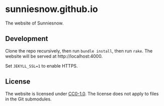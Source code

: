 # sunniesnow.github.io

The website of Sunniesnow.

## Development

Clone the repo recursively, then run `bundle install`, then run `rake`.
The website will be served at http://localhost:4000.

Set `JEKYLL_SSL=1` to enable HTTPS.

## License

The website is licensed under [CC0-1.0](http://creativecommons.org/publicdomain/zero/1.0/).
The license does not apply to files in the Git submodules.
